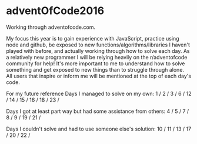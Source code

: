 # adventOfCode2016
Working through adventofcode.com.

My focus this year is to gain experience with JavaScript, practice using node and github, be exposed to new functions/algorithms/libraries I haven't played with before, and actually working through how to solve each day. As a relatively new programmer I will be relying heavily on the r/adventofcode community for help! It's more important to me to understand how to solve something and get exposed to new things than to struggle through alone. All users that inspire or inform me will be mentioned at the top of each day's code. 

For my future reference
Days I managed to solve on my own:
1 / 2 / 3 / 6 / 12 / 14 / 15 / 16 / 18 / 23 / 

Days I got at least part way but had some assistance from others:
4 / 5 / 7 / 8 / 9 / 19 / 21 / 

Days I couldn't solve and had to use someone else's solution:
10 / 11 / 13 / 17 / 20 / 22 / 
